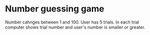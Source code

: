 # Number guessing game
Number cahnges between 1 and 100. User has 5 trials. In each trial computer shows trial number and user's number is smaller or greater.
